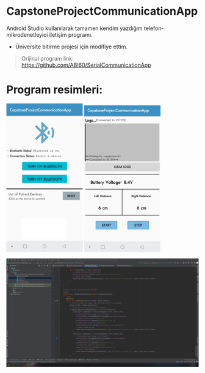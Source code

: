 # CapstoneProjectCommunicationApp
Android Studio kullanılarak tamamen kendim yazdığım telefon-mikrodenetleyici iletişim programı.

- Üniversite bitirme projesi için modifiye ettim.

> Orijinal program link: https://github.com/ABI60/SerialCommunicationApp

# Program resimleri:
<p float="left">
  <img src="./Resimler/Ana Ekran.png" width="200">
  <img src="./Resimler/Bağlantı Ekranı.png" width="200"> 
</p>
<img src="./Resimler/Android Studio Projesi.png" width="600"> 
